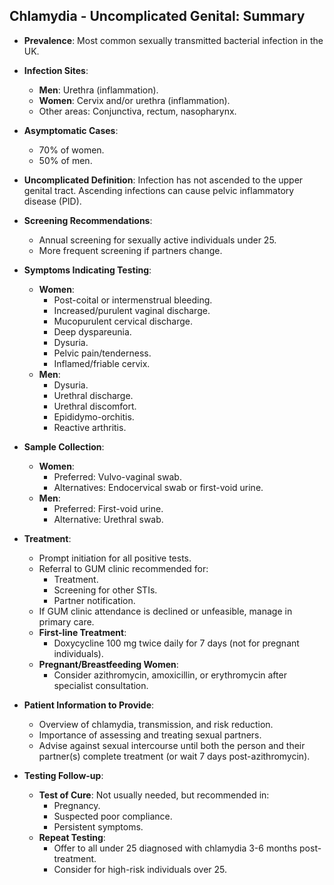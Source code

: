 ## Chlamydia - Uncomplicated Genital: Summary

- **Prevalence**: Most common sexually transmitted bacterial infection in the UK.
  
- **Infection Sites**:
  - **Men**: Urethra (inflammation).
  - **Women**: Cervix and/or urethra (inflammation).
  - Other areas: Conjunctiva, rectum, nasopharynx.

- **Asymptomatic Cases**:
  - 70% of women.
  - 50% of men.

- **Uncomplicated Definition**: Infection has not ascended to the upper genital tract. Ascending infections can cause pelvic inflammatory disease (PID).

- **Screening Recommendations**:
  - Annual screening for sexually active individuals under 25.
  - More frequent screening if partners change.

- **Symptoms Indicating Testing**:
  - **Women**: 
    - Post-coital or intermenstrual bleeding.
    - Increased/purulent vaginal discharge.
    - Mucopurulent cervical discharge.
    - Deep dyspareunia.
    - Dysuria.
    - Pelvic pain/tenderness.
    - Inflamed/friable cervix.
  - **Men**: 
    - Dysuria.
    - Urethral discharge.
    - Urethral discomfort.
    - Epididymo-orchitis.
    - Reactive arthritis.

- **Sample Collection**:
  - **Women**: 
    - Preferred: Vulvo-vaginal swab.
    - Alternatives: Endocervical swab or first-void urine.
  - **Men**: 
    - Preferred: First-void urine.
    - Alternative: Urethral swab.

- **Treatment**:
  - Prompt initiation for all positive tests.
  - Referral to GUM clinic recommended for:
    - Treatment.
    - Screening for other STIs.
    - Partner notification.
  - If GUM clinic attendance is declined or unfeasible, manage in primary care.
  - **First-line Treatment**: 
    - Doxycycline 100 mg twice daily for 7 days (not for pregnant individuals).
  - **Pregnant/Breastfeeding Women**: 
    - Consider azithromycin, amoxicillin, or erythromycin after specialist consultation.

- **Patient Information to Provide**:
  - Overview of chlamydia, transmission, and risk reduction.
  - Importance of assessing and treating sexual partners.
  - Advise against sexual intercourse until both the person and their partner(s) complete treatment (or wait 7 days post-azithromycin).

- **Testing Follow-up**:
  - **Test of Cure**: Not usually needed, but recommended in:
    - Pregnancy.
    - Suspected poor compliance.
    - Persistent symptoms.
  - **Repeat Testing**:
    - Offer to all under 25 diagnosed with chlamydia 3-6 months post-treatment.
    - Consider for high-risk individuals over 25.